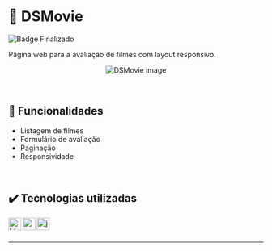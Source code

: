 # :popcorn: DSMovie

![Badge Finalizado](https://img.shields.io/static/v1?label=STATUS&message=FINALIZADO&color=success&style=for-the-badge)

Página web para a avaliação de filmes com layout responsivo.

<div align=center>
 
  ![DSMovie image](https://user-images.githubusercontent.com/97851922/203859677-33eb03a0-56dd-4b19-9c6d-befe25752934.png)
  
</div>

<br />

## :hammer: Funcionalidades
- Listagem de filmes
- Formulário de avaliação
- Paginação
- Responsividade

<br />

## :heavy_check_mark: Tecnologias utilizadas
<img align="left" alt="html" height="25px" src="https://img.shields.io/badge/-HTML-red?logo=html5&logoColor=white" />
<img align="left" alt="css" height="25px" src="https://img.shields.io/badge/-CSS-blue?logo=css3&logoColor=white" />
<img align="left" alt="javascript" height="25px" src="https://img.shields.io/badge/-JavaScript-yellow?logo=javascript&logoColor=white" />


<br />
<br />

---

